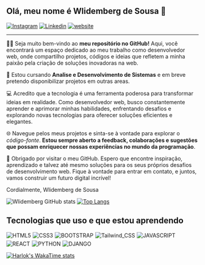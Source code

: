 ## Olá, meu nome é Wlidemberg de Sousa 👋
[![Instagram](https://img.shields.io/badge/Instagram-E4405F?style=for-the-badge&logo=instagram&logoColor=white)](https://www.instagram.com/sousa.berg.80/) [![Linkedin](https://img.shields.io/badge/LinkedIn-0077B5?style=for-the-badge&logo=linkedin&logoColor=white)](https://www.linkedin.com/in/wlidemberg-sousa-465367101/) [![website](https://img.shields.io/website-up-down-green-red/http/monip.org.svg?label=Meu_Site&style=for-the-badge&url=https://www.google.com)](https://www.google.com)

------------

🤝🏽  Seja muito bem-vindo ao **meu repositório no GitHub!** Aqui, você encontrará um espaço dedicado ao meu trabalho como desenvolvedor web, onde compartilho projetos, códigos e ideias que refletem a minha paixão pela criação de soluções inovadoras na web.

📕  Estou cursando **Analise e Desenvolvimento de Sistemas** e em breve pretendo disponibilizar projetos em outras areas.

💻  Acredito que a tecnologia é uma ferramenta poderosa para transformar ideias em realidade. Como desenvolvedor web, busco constantemente aprender e aprimorar minhas habilidades, enfrentando desafios e explorando novas tecnologias para oferecer soluções eficientes e elegantes.

🌐  Navegue pelos meus projetos e sinta-se à vontade para explorar o *código-fonte*. **Estou sempre aberto a feedback, colaborações e sugestões que possam enriquecer nossas experiências no mundo da programação**.

🤗  Obrigado por visitar o meu GitHub. Espero que encontre inspiração, aprendizado e talvez até mesmo soluções para os seus próprios desafios de desenvolvimento web. Fique à vontade para entrar em contato, e juntos, vamos construir um futuro digital incrível!

Cordialmente,
Wlidemberg de Sousa

![Wlidemberg GitHub stats](https://github-readme-stats.vercel.app/api?username=wlidemberg&show_icons=true&theme=merko&locale=pt-br) [![Top Langs](https://github-readme-stats.vercel.app/api/top-langs/?username=wlidemberg&layout=pie)](https://github.com/anuraghazra/github-readme-stats)

## Tecnologias que uso e que estou aprendendo

<div style="display: flex; justify-content: between; align-items: center; flex-wrap: wrap;gap: 5px">
    <img src='https://img.shields.io/badge/HTML5-E34F26?style=for-the-badge&logo=html5&logoColor=white' alt='HTML5'>
    <img src='https://img.shields.io/badge/CSS3-1572B6?style=for-the-badge&logo=css3&logoColor=white' alt='CSS3'>
    <img src='https://img.shields.io/badge/Bootstrap-563D7C?style=for-the-badge&logo=bootstrap&logoColor=white' alt='BOOTSTRAP'>
    <img src='https://img.shields.io/badge/Tailwind_CSS-38B2AC?style=for-the-badge&logo=tailwind-css&logoColor=whitee' alt='Tailwind_CSS'>
    <img src='https://img.shields.io/badge/JavaScript-F7DF1E?style=for-the-badge&logo=javascript&logoColor=black' alt='JAVASCRIPT'>
    <img src='https://img.shields.io/badge/React-20232A?style=for-the-badge&logo=react&logoColor=61DAFB' alt='REACT'>
    <img src='https://img.shields.io/badge/Python-14354C?style=for-the-badge&logo=python&logoColor=white' alt='PYTHON'>
    <img src='https://img.shields.io/badge/Django-092E20?style=for-the-badge&logo=django&logoColor=white' alt='DJANGO'>
</div>

[![Harlok's WakaTime stats](https://github-readme-stats.vercel.app/api/wakatime?username=ffflabs)](https://github.com/anuraghazra/github-readme-stats)
